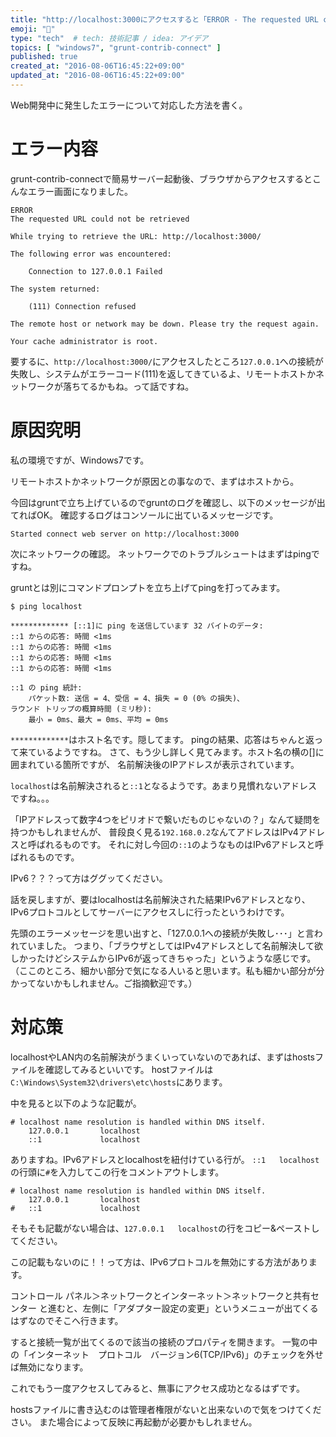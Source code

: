 ```yaml
---
title: "http://localhost:3000にアクセスすると「ERROR - The requested URL could not be retrieved」になる"
emoji: "💭"
type: "tech"  # tech: 技術記事 / idea: アイデア
topics: [ "windows7", "grunt-contrib-connect" ]
published: true
created_at: "2016-08-06T16:45:22+09:00"
updated_at: "2016-08-06T16:45:22+09:00"
---
```


Web開発中に発生したエラーについて対応した方法を書く。

# エラー内容
grunt-contrib-connectで簡易サーバー起動後、ブラウザからアクセスするとこんなエラー画面になりました。

```
ERROR
The requested URL could not be retrieved

While trying to retrieve the URL: http://localhost:3000/

The following error was encountered:

    Connection to 127.0.0.1 Failed 

The system returned:

    (111) Connection refused

The remote host or network may be down. Please try the request again.

Your cache administrator is root. 
```

要するに、`http://localhost:3000/`にアクセスしたところ`127.0.0.1`への接続が失敗し、システムがエラーコード(111)を返してきているよ、リモートホストかネットワークが落ちてるかもね。って話ですね。

# 原因究明

私の環境ですが、Windows7です。

リモートホストかネットワークが原因との事なので、まずはホストから。

今回はgruntで立ち上げているのでgruntのログを確認し、以下のメッセージが出てればOK。
確認するログはコンソールに出ているメッセージです。

```
Started connect web server on http://localhost:3000
```

次にネットワークの確認。
ネットワークでのトラブルシュートはまずはpingですね。

gruntとは別にコマンドプロンプトを立ち上げてpingを打ってみます。

```
$ ping localhost

************* [::1]に ping を送信しています 32 バイトのデータ:
::1 からの応答: 時間 <1ms
::1 からの応答: 時間 <1ms
::1 からの応答: 時間 <1ms
::1 からの応答: 時間 <1ms

::1 の ping 統計:
    パケット数: 送信 = 4、受信 = 4、損失 = 0 (0% の損失)、
ラウンド トリップの概算時間 (ミリ秒):
    最小 = 0ms、最大 = 0ms、平均 = 0ms
```

`*************`はホスト名です。隠してます。
pingの結果、応答はちゃんと返って来ているようですね。
さて、もう少し詳しく見てみます。ホスト名の横の[]に囲まれている箇所ですが、
名前解決後のIPアドレスが表示されています。

`localhost`は名前解決されると`::1`となるようです。あまり見慣れないアドレスですね。。。

「IPアドレスって数字4つをピリオドで繋いだものじゃないの？」なんて疑問を持つかもしれませんが、
普段良く見る`192.168.0.2`なんてアドレスはIPv4アドレスと呼ばれるものです。
それに対し今回の`::1`のようなものはIPv6アドレスと呼ばれるものです。

IPv6？？？って方はググッてください。

話を戻しますが、要はlocalhostは名前解決された結果IPv6アドレスとなり、
IPv6プロトコルとしてサーバーにアクセスしに行ったというわけです。

先頭のエラーメッセージを思い出すと、「127.0.0.1への接続が失敗し･･･」と言われていました。
つまり、「ブラウザとしてはIPv4アドレスとして名前解決して欲しかったけどシステムからIPv6が返ってきちゃった」というような感じです。
（ここのところ、細かい部分で気になる人いると思います。私も細かい部分が分かってないかもしれません。ご指摘歓迎です。）

# 対応策

localhostやLAN内の名前解決がうまくいっていないのであれば、まずはhostsファイルを確認してみるといいです。
hostファイルは`C:\Windows\System32\drivers\etc\hosts`にあります。

中を見ると以下のような記載が。

```
# localhost name resolution is handled within DNS itself.
	127.0.0.1       localhost
	::1             localhost
```

ありますね。IPv6アドレスとlocalhostを紐付けている行が。
`::1   localhost`の行頭に`#`を入力してこの行をコメントアウトします。

```
# localhost name resolution is handled within DNS itself.
	127.0.0.1       localhost
#	::1             localhost
```

そもそも記載がない場合は、`127.0.0.1   localhost`の行をコピー&ペーストしてください。

この記載もないのに！！って方は、IPv6プロトコルを無効にする方法があります。

コントロール パネル＞ネットワークとインターネット＞ネットワークと共有センター
と進むと、左側に「アダプター設定の変更」というメニューが出てくるはずなのでそこへ行きます。

すると接続一覧が出てくるので該当の接続のプロパティを開きます。
一覧の中の「インターネット　プロトコル　バージョン6(TCP/IPv6)」のチェックを外せば無効になります。

これでもう一度アクセスしてみると、無事にアクセス成功となるはずです。

hostsファイルに書き込むのは管理者権限がないと出来ないので気をつけてください。
また場合によって反映に再起動が必要かもしれません。
